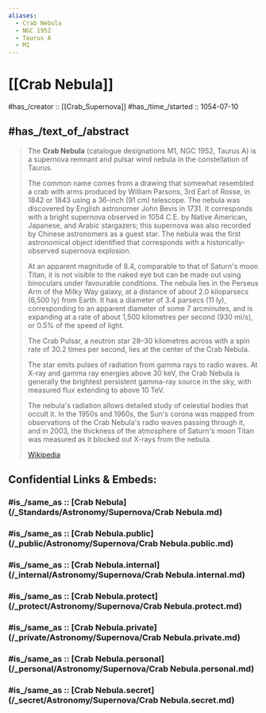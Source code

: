 ```yaml
---
aliases:
  - Crab Nebula
  - NGC 1952
  - Taurus A
  - M1
---
```


# [[Crab Nebula]] 

#has_/creator :: [[Crab_Supernova]] 
#has_/time_/started :: 1054-07-10 

## #has_/text_of_/abstract 

> The **Crab Nebula** (catalogue designations M1, NGC 1952, Taurus A) is a supernova remnant 
> and pulsar wind nebula in the constellation of Taurus. 
> 
> The common name comes from a drawing that somewhat resembled a crab with arms 
> produced by William Parsons, 3rd Earl of Rosse, in 1842 or 1843 using a 36-inch (91 cm) telescope. 
> The nebula was discovered by English astronomer John Bevis in 1731. 
> It corresponds with a bright supernova observed in 1054 C.E. by Native American, Japanese, 
> and Arabic stargazers; this supernova was also recorded by Chinese astronomers as a guest star. 
> The nebula was the first astronomical object identified that corresponds with a historically-observed supernova explosion.
>
> At an apparent magnitude of 8.4, comparable to that of Saturn's moon Titan, 
> it is not visible to the naked eye but can be made out using binoculars under favourable conditions. 
> The nebula lies in the Perseus Arm of the Milky Way galaxy, at a distance of about 2.0 kiloparsecs (6,500 ly) from Earth. 
> It has a diameter of 3.4 parsecs (11 ly), corresponding to an apparent diameter of some 7 arcminutes, 
> and is expanding at a rate of about 1,500 kilometres per second (930 mi/s), or 0.5% of the speed of light.
>
> The Crab Pulsar, a neutron star 28–30 kilometres across with a spin rate of 30.2 times per second, 
> lies at the center of the Crab Nebula. 
> 
> The star emits pulses of radiation from gamma rays to radio waves. 
> At X-ray and gamma ray energies above 30 keV, 
> the Crab Nebula is generally the brightest persistent gamma-ray source in the sky, 
> with measured flux extending to above 10 TeV. 
> 
> The nebula's radiation allows detailed study of celestial bodies that occult it. 
> In the 1950s and 1960s, the Sun's corona was mapped 
> from observations of the Crab Nebula's radio waves passing through it, and 
> in 2003, the thickness of the atmosphere of Saturn's moon Titan was measured 
> as it blocked out X-rays from the nebula.
>
> [Wikipedia](https://en.wikipedia.org/wiki/Crab%20Nebula) 


## Confidential Links & Embeds: 

### #is_/same_as :: [Crab Nebula](/_Standards/Astronomy/Supernova/Crab Nebula.md) 

### #is_/same_as :: [Crab Nebula.public](/_public/Astronomy/Supernova/Crab Nebula.public.md) 

### #is_/same_as :: [Crab Nebula.internal](/_internal/Astronomy/Supernova/Crab Nebula.internal.md) 

### #is_/same_as :: [Crab Nebula.protect](/_protect/Astronomy/Supernova/Crab Nebula.protect.md) 

### #is_/same_as :: [Crab Nebula.private](/_private/Astronomy/Supernova/Crab Nebula.private.md) 

### #is_/same_as :: [Crab Nebula.personal](/_personal/Astronomy/Supernova/Crab Nebula.personal.md) 

### #is_/same_as :: [Crab Nebula.secret](/_secret/Astronomy/Supernova/Crab Nebula.secret.md)

